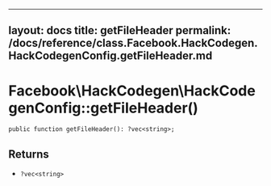 
***

layout: docs
title: getFileHeader
permalink: /docs/reference/class.Facebook.HackCodegen.HackCodegenConfig.getFileHeader.md
---







# Facebook\\HackCodegen\\HackCodegenConfig::getFileHeader()




``` Hack
public function getFileHeader(): ?vec<string>;
```




## Returns




- ` ?vec<string> `